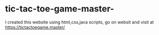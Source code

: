 # tic-tac-toe-game-master-
I created this website using html,css,java scripts, go on websit and visit at  https://tictactoegame.master/
